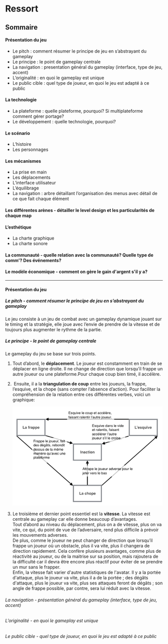 # Ressort

## Sommaire

#### Présentation du jeu
  - Le pitch : comment résumer le principe de jeu en s’abstrayant du gameplay
  - Le principe : le point de gameplay centrale
  - La navigation : presentation général du gameplay (interface, type de jeu, accent)
  - L’originalité : en quoi le gameplay est unique
  - Le public cible : quel type de joueur, en quoi le jeu est adapté à ce public

#### La technologie
  - La plateforme : quelle plateforme, pourquoi? Si multiplateforme comment gérer portage?
  - Le développement : quelle technologie, pourquoi?

#### Le scénario
  - L’histoire
  - Les personnages

#### Les mécanismes
  - La prise en main
  - Les déplacements
  - L’interface utilisateur
  - L’équilibrage
  - La navigation : arbre détaillant l’organisation des menus avec détail de ce que fait chaque élément

#### Les différentes arènes - détailler le level design et les particularités de chaque map

#### L’esthétique
  - La charte graphique
  - La charte sonore

#### La communauté - quelle relation avec la communauté? Quelle type de comm’? Des événements?

#### Le modèle économique - comment on gère le gain d'argent s'il y a?

___

#### Présentation du jeu

##### Le pitch - comment résumer le principe de jeu en s’abstrayant du gameplay

Le jeu consiste à un jeu de combat avec un gameplay dynamique jouant sur le timing et la stratégie, elle joue avec l’envie de prendre de la vitesse et de toujours plus augmenter le rythme de la partie.

##### Le principe - le point de gameplay centrale

Le gameplay du jeu se base sur trois points.
1. Tout d’abord, le **déplacement**. Le joueur est constamment en train de se déplacer en ligne droite. Il ne change de direction que lorsqu’il frappe un autre joueur ou une plateforme.Pour chaque coup bien timé, il accélère.
2.  Ensuite, il a la **triangulation de coup** entre les joueurs, la frappe, l’esquive, et la chope (sans compter l’absence d’action). Pour faciliter la compréhension de la relation entre ces différentes verbes, voici un graphique:

    ![diagramme de la triangulation des coups](img/diagramme_tringulation_coup.png)

3. Le troisième et dernier point essentiel est la **vitesse**. La vitesse est centrale au gameplay car elle donne beaucoup d’avantages.  
Tout d’abord au niveau du déplacement, plus on a de vitesse, plus on va vite, ce qui, du point de vue de l’adversaire, rend plus difficile à prévoir les mouvements adverses.  
De plus, comme le joueur ne peut changer de direction que lorsqu’il frappe un joueur où un obstacle, plus il va vite, plus il changera de direction rapidement. Cela confère plusieurs avantages, comme plus de réactivité au joueur, ou de la maitrise sur sa position, mais rajoutera de la difficulté car il devra être encore plus réactif pour éviter de se prendre un mur sans le frapper.  
Enfin, la vitesse fait varier d'autre statistiques de l'avatar. Il y a la portée d'attaque, plus le joueur va vite, plus il a de la portée ; des dégâts d'attaque, plus le joueur va vite, plus ses attaques feront de dégâts ; son angle de frappe possible, par contre, sera lui réduit avec la vitesse.



###### La navigation - présentation général du gameplay (interface, type de jeu, accent)
###### L’originalité - en quoi le gameplay est unique
###### Le public cible - quel type de joueur, en quoi le jeu est adapté à ce public
